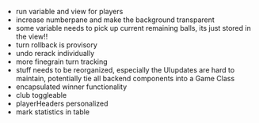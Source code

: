 - run variable and view for players
- increase numberpane and make the background transparent
- some variable needs to pick up current remaining balls, its just stored in the view!!
- turn rollback is provisory
- undo rerack individually
- more finegrain turn tracking
- stuff needs to be reorganized, especially the UIupdates are hard to maintain, potentially tie all backend components into a Game Class
- encapsulated winner functionality
- club toggleable
- playerHeaders personalized
- mark statistics in table